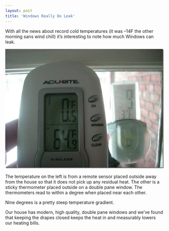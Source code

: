 ```yaml
---
layout: post
title: 'Windows Really Do Leak'
---
```

With all the news about record cold temperatures (it was –14F the other morning sans wind chill) it’s interesting to note how much Windows can leak.

[![CIMG2616 (Small)](/cdn/images/blog/WindowsReallyDoLeak_7F16/CIMG2616Small_thumb.jpg)](/cdn/images/blog/WindowsReallyDoLeak_7F16/CIMG2616Small.jpg)

The temperature on the left is from a remote sensor placed outside away from the house so that it does not pick up any residual heat. The other is a sticky thermometer placed outside on a double pane window. The thermometers read to within a degree when placed near each other.

Nine degrees is a pretty steep temperature gradient. 

Our house has modern, high quality, double pane windows and we’ve found that keeping the drapes closed keeps the heat in and measurably lowers our heating bills.
